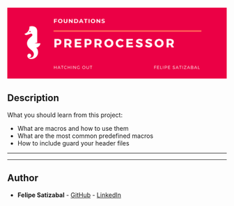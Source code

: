 <p align='center'><img src='https://github.com/felipesv/holbertonschool-low_level_programming/blob/master/0x0D-preprocessor/main_header.png' alt='Banner'></a></p> 

## Description
What you should learn from this project:

* What are macros and how to use them
* What are the most common predefined macros
* How to include guard your header files

---
---

## Author
* **Felipe Satizabal** - [GitHub](https://github.com/felipesv) - [LinkedIn](https://www.linkedin.com/in/felipesatizabal/)
